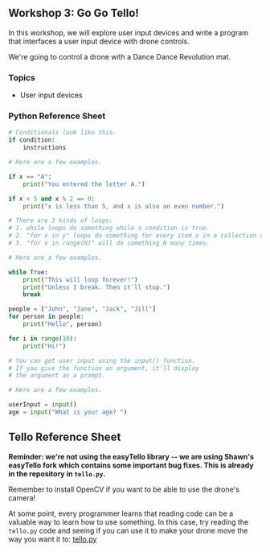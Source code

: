 ## Workshop 3: Go Go Tello!

In this workshop, we will explore user input devices and write a program that interfaces a user input device with drone controls.

We're going to control a drone with a Dance Dance Revolution mat.

### Topics

- User input devices

### Python Reference Sheet

```python
# Conditionals look like this.
if condition:
	instructions

# Here are a few examples.

if x == "A":
	print("You entered the letter A.")

if x < 5 and x % 2 == 0:
	print("x is less than 5, and x is also an even number.")

# There are 3 kinds of loops:
# 1. while loops do something while a condition is true.
# 2. "for x in y" loops do something for every item x in a collection of items y.
# 3. "for x in range(N)" will do something N many times.

# Here are a few examples.

while True:
	print("This will loop forever!")
	print("Unless I break. Then it'll stop.")
	break

people = ["John", "Jane", "Jack", "Jill"]
for person in people:
	print("Hello", person)

for i in range(10):
	print("Hi!")

# You can get user input using the input() function.
# If you give the function an argument, it'll display
# the argument as a prompt.

# Here are a few examples.

userInput = input()
age = input("What is your age? ")
```

## Tello Reference Sheet

**Reminder: we're not using the easyTello library -- we are using Shawn's easyTello fork which contains some important bug fixes. This is already in the repository in `tello.py`.**

Remember to install OpenCV if you want to be able to use the drone's camera!

At some point, every programmer learns that reading code can be a valuable way to learn how to use something. In this case, try reading the `tello.py` code and seeing if you can use it to make your drone move the way you want it to: [tello.py](./tello.py)
